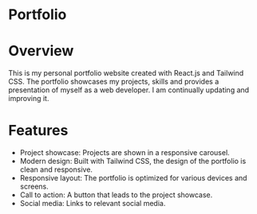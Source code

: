 # Portfolio

# Overview
This is my personal portfolio website created with React.js and Tailwind CSS. The portfolio showcases my projects, skills and provides a presentation of myself as a web developer. 
I am continually updating and improving it.

# Features
- Project showcase: Projects are shown in a responsive carousel.
- Modern design: Built with Tailwind CSS, the design of the portfolio is clean and responsive.
- Responsive layout: The portfolio is optimized for various devices and screens.
- Call to action: A button that leads to the project showcase.
- Social media: Links to relevant social media.



